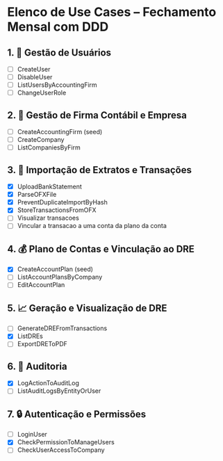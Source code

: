 # Elenco de Use Cases – Fechamento Mensal com DDD

## 1. 👥 Gestão de Usuários

- [ ] CreateUser
- [ ] DisableUser
- [ ] ListUsersByAccountingFirm
- [ ] ChangeUserRole

## 2. 🏢 Gestão de Firma Contábil e Empresa

- [ ] CreateAccountingFirm (seed)
- [ ] CreateCompany
- [ ] ListCompaniesByFirm

## 3. 🧾 Importação de Extratos e Transações

- [x] UploadBankStatement
- [x] ParseOFXFile
- [x] PreventDuplicateImportByHash
- [x] StoreTransactionsFromOFX
- [ ] Visualizar transacoes
- [ ] Vincular a transacao a uma conta da plano da conta

## 4. 💰 Plano de Contas e Vinculação ao DRE

- [x] CreateAccountPlan (seed)
- [ ] ListAccountPlansByCompany
- [ ] EditAccountPlan

## 5. 📈 Geração e Visualização de DRE

- [ ] GenerateDREFromTransactions
- [x] ListDREs
- [ ] ExportDREToPDF

## 6. 📜 Auditoria

- [x] LogActionToAuditLog
- [ ] ListAuditLogsByEntityOrUser

## 7. 🔒 Autenticação e Permissões

- [ ] LoginUser
- [x] CheckPermissionToManageUsers
- [ ] CheckUserAccessToCompany
